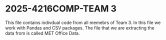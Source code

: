 # 2025-4216COMP-TEAM 3
This file contains indivdual code from all memebrs of Team 3. In this file we work with Pandas and CSV packages. The file that we are extracting the data from is called MET Office Data.
